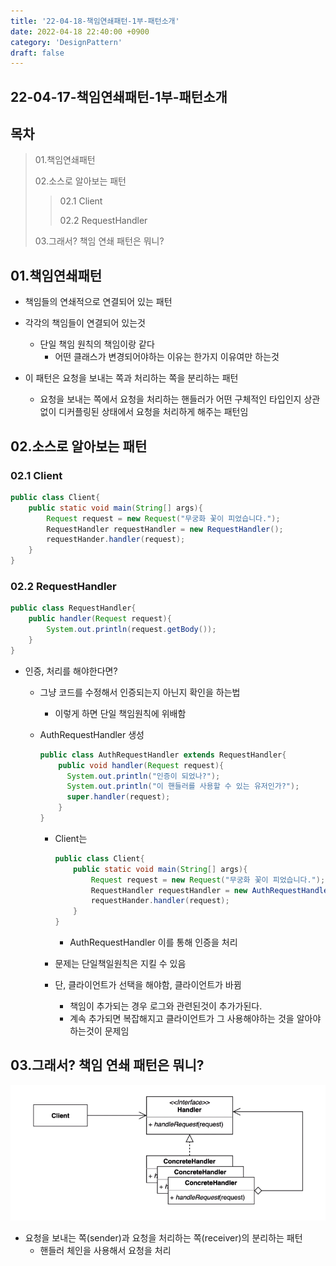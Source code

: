 ```yaml
---
title: '22-04-18-책임연쇄패턴-1부-패턴소개'
date: 2022-04-18 22:40:00 +0900
category: 'DesignPattern'
draft: false
---
```


## 22-04-17-책임연쇄패턴-1부-패턴소개

## 목차

> 01.책임연쇄패턴
>
> 02.소스로 알아보는 패턴
>
> > 02.1 Client
> >
> > 02.2 RequestHandler
>
> 03.그래서? 책임 연쇄 패턴은 뭐니?

## 01.책임연쇄패턴

- 책임들의 연쇄적으로 연결되어 있는 패턴
- 각각의 책임들이 연결되어 있는것
  - 단일 책임 원칙의 책임이랑 같다
    - 어떤 클래스가 변경되어야하는 이유는 한가지 이유여만 하는것

- 이 패턴은 요청을 보내는 쪽과 처리하는 쪽을 분리하는 패턴
  - 요청을 보내는 쪽에서 요청을 처리하는 핸들러가 어떤 구체적인 타입인지 상관없이 디커플링된 상태에서 요청을 처리하게 해주는 패턴임

## 02.소스로 알아보는 패턴

### 02.1 Client

```java
public class Client{
    public static void main(String[] args){
        Request request = new Request("무궁화 꽃이 피었습니다.");
        RequestHandler requestHandler = new RequestHandler();
        requestHander.handler(request);
    }
}
```

### 02.2 RequestHandler

```java
public class RequestHandler{
    public handler(Request request){
        System.out.println(request.getBody());
    }
}
```

- 인증, 처리를 해야한다면?

  - 그냥 코드를 수정해서 인증되는지 아닌지 확인을 하는법

    - 이렇게 하면 단일 책임원칙에 위배함

  - AuthRequestHandler 생성

    ```java
    public class AuthRequestHandler extends RequestHandler{
        public void handler(Request request){
          System.out.println("인증이 되었나?");
          System.out.println("이 핸들러를 사용할 수 있는 유저인가?");
          super.handler(request);
        }
    }
    ```

    - Client는 

      ```java
      public class Client{
          public static void main(String[] args){
              Request request = new Request("무궁화 꽃이 피었습니다.");
              RequestHandler requestHandler = new AuthRequestHandler();
              requestHander.handler(request);
          }
      }
      ```

      - AuthRequestHandler 이를 통해 인증을 처리

    - 문제는 단일책일원칙은 지킬 수 있음

    - 단, 클라이언트가 선택을 해야함, 클라이언트가 바뀜

      - 책임이 추가되는 경우 로그와 관련된것이 추가가된다.
      - 계속 추가되면 복잡해지고 클라이언트가 그 사용해야하는 것을 알아야하는것이 문제임

## 03.그래서? 책임 연쇄 패턴은 뭐니?

![image-20220418225406837](../../assets/img/post/22-04-18-책임연쇄패턴-1부-패턴소개.assets/image-20220418225406837.png)

- 요청을 보내는 쪽(sender)과 요청을 처리하는 쪽(receiver)의 분리하는 패턴
  - 핸들러 체인을 사용해서 요청을 처리

